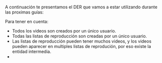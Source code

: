 A continuación te presentamos el DER que vamos a estar utilizando durante las proximas guías:

<div class='mu-erd'
  data-entities='{
  "Usuario": {
      "idUsuario": {
        "type": "Integer",
        "pk": true
      },
      "username": {
        "type": "Varchar"
      },
      "nombre": {
        "type": "Varchar"
      },
      "apellido": {
        "type": "Varchar"
      },
      "mail": {
        "type": "Varchar"
      }
    },
    "Video": {
      "idVideo": {
        "type": "Integer",
        "pk": true
      },
      "usuario": {
        "type": "Integer",
        "pk": false,
        "fk": {
          "to": { "entity": "Usuario", "column": "idUsuario" },
          "type": "many_to_one"
        }
      },
      "link": {
        "type": "Varchar"
      },
      "duracion": {
        "type": "Integer"
      },
      "likes": {
        "type": "Integer"
      },
      "titulo": {
        "type": "Varchar"
      }
    },
    "VIDEO_LISTA": {
      "idVideo": {
        "type": "Integer",
        "pk": true,
        "fk": {
          "to": { "entity": "Video", "column": "idVideo" },
          "type": "many_to_one"
        }
      },
      "idLista": {
        "type": "Integer",
        "pk": true,
        "fk": {
          "to": { "entity": "ListaDeReproduccion", "column": "idLista" },
          "type": "many_to_one"
        }
      }
    },
    "ListaDeReproduccion": {
      "idLista": {
        "type": "Integer",
        "pk": true
      },
      "idUsuario": {
        "type": "Integer",
        "fk": {
          "to": { "entity": "Usuario", "column": "idUsuario" },
          "type": "many_to_one"
        }
      },
      "titulo": {
        "type": "Varchar"
      },
      "cantidadDeVideos": {
        "type": "Integer"
      }
    }
  }'>
</div>

Para tener en cuenta:

* Todos los videos son creados por un único usuario.
* Todas las listas de reproducción son creadas por un único usuario.
* Las listas de reproducción pueden tener muchos videos, y los videos pueden aparecer en multiples listas de reprodución, por eso existe la entidad intermedia.
* 